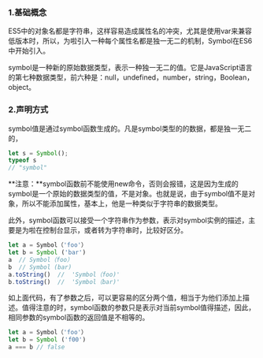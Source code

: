 ### 1.基础概念

​		ES5中的对象名都是字符串，这样容易造成属性名的冲突，尤其是使用var来兼容低版本时，所以，为啦引入一种每个属性名都是独一无二的机制，Symbol在ES6中开始引入。

​		symbol是一种新的原始数据类型，表示一种独一无二的值。它是JavaScript语言的第七种数据类型，前六种是：null，undefined，number，string，Boolean，object。

### 2.声明方式

​		symbol值是通过symbol函数生成的。凡是symbol类型的的数据，都是独一无二的，

```	JavaScript
let s = Symbol();
typeof s
// "symbol"
```

​		**注意：**symbol函数前不能使用new命令，否则会报错，这是因为生成的symbol是一个原始的数据类型的值，不是对象。也就是说，由于symbol值不是对象，所以不能添加属性，基本上，他是一种类似于字符串的数据类型。

​		此外，symbol函数可以接受一个字符串作为参数，表示对symbol实例的描述，主要是为啦在控制台显示，或者转为字符串时，比较好区分。

```javascript
let a = Symbol（'foo'）
let b = Symbol ('bar')
a  // Symbol（foo）
b  // Symbol (bar)
a.toString()  //  'Symbol（foo)'
b.toString()  //  'Symbol（bar)'
```

​		如上面代码，有了参数之后，可以更容易的区分两个值，相当于为他们添加上描述。值得注意的时，symbol函数的参数只是表示对当前symbol值得描述，因此，相同参数的symbol函数的返回值是不相等的。

```javascript
let a = Symbol（'foo'）
let b = Symbol ('f00')
a === b // false
```

